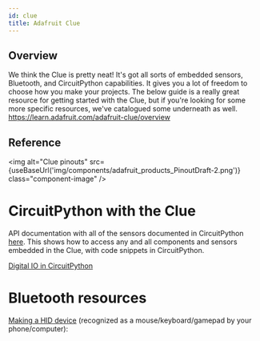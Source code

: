 ```yaml
---
id: clue
title: Adafruit Clue
---
```


## Overview
We think the Clue is pretty neat! It's got all sorts of embedded sensors, Bluetooth, and CircuitPython capabilities. It gives you a lot of freedom to choose how you make your projects. The below guide is a really great resource for getting started with the Clue, but if you're looking for some more specific resources, we've catalogued some underneath as well. 
https://learn.adafruit.com/adafruit-clue/overview

## Reference

<img
alt="Clue pinouts"
src={useBaseUrl('img/components/adafruit_products_PinoutDraft-2.png')}
class="component-image"
/>

# CircuitPython with the Clue
API documentation with all of the sensors documented in CircuitPython [here](https://circuitpython.readthedocs.io/projects/clue/en/latest/api.html). This shows how to access any and all components and sensors embedded in the Clue, with code snippets in CircuitPython.

[Digital IO in CircuitPython](https://learn.adafruit.com/circuitpython-essentials/circuitpython-digital-in-out)

# Bluetooth resources

[Making a HID device](https://learn.adafruit.com/introducing-the-adafruit-nrf52840-feather/blehidadafruit) (recognized as a mouse/keyboard/gamepad by your phone/computer): 